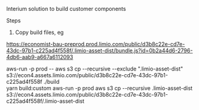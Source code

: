 Interium solution to build customer components

Steps

1. Copy build files, eg

https://economist-bau-preprod.prod.limio.com/public/d3b8c22e-cd7e-43dc-97b1-c225ad4f558f/.limio-asset-dist/bundle.js?id=0b2a44d6-2796-4db6-aab9-a667a6112093

aws-run -p prod -- aws s3 cp --recursive --exclude ".limio-asset-dist" s3://econ4.assets.limio.com/public/d3b8c22e-cd7e-43dc-97b1-c225ad4f558f ./build  
yarn build:custom
aws-run -p prod aws s3 cp --recursive .limio-asset-dist s3://econ4.assets.limio.com/public/d3b8c22e-cd7e-43dc-97b1-c225ad4f558f/.limio-asset-dist
